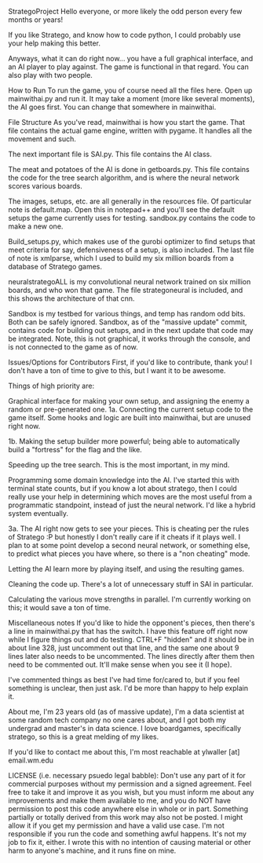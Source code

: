 StrategoProject
Hello everyone, or more likely the odd person every few months or years!

If you like Stratego, and know how to code python, I could probably use your help making this better.

Anyways, what it can do right now... you have a full graphical interface, and an AI player to play against. The game is functional in that regard. You can also play with two people.

How to Run
To run the game, you of course need all the files here. Open up mainwithai.py and run it. It may take a moment (more like several moments), the AI goes first. You can change that somewhere in mainwithai.

File Structure
As you've read, mainwithai is how you start the game. That file contains the actual game engine, written with pygame. It handles all the movement and such.

The next important file is SAI.py. This file contains the AI class.

The meat and potatoes of the AI is done in getboards.py. This file contains the code for the tree search algorithm, and is where the neural network scores various boards.

The images, setups, etc. are all generally in the resources file. Of particular note is default.map. Open this in notepad++ and you'll see the default setups the game currently uses for testing. sandbox.py contains the code to make a new one.

Build_setups.py, which makes use of the gurobi optimizer to find setups that meet criteria for say, defensiveness of a setup, is also included. The last file of note is xmlparse, which I used to build my six million boards from a database of Stratego games.

neuralstrategoALL is my convolutional neural network trained on six million boards, and who won that game. The file strategoneural is included, and this shows the architecture of that cnn.

Sandbox is my testbed for various things, and temp has random odd bits. Both can be safely ignored. Sandbox, as of the "massive update" commit, contains code for building out setups, and in the next update that code may be integrated. Note, this is not graphical, it works through the console, and is not connected to the game as of now.

Issues/Options for Contributors
First, if you'd like to contribute, thank you! I don't have a ton of time to give to this, but I want it to be awesome.

Things of high priority are:

Graphical interface for making your own setup, and assigning the enemy a random or pre-generated one.
1a. Connecting the current setup code to the game itself. Some hooks and logic are built into mainwithai, but are unused right now.

1b. Making the setup builder more powerful; being able to automatically build a "fortress" for the flag and the like.

Speeding up the tree search. This is the most important, in my mind.

Programming some domain knowledge into the AI. I've started this with terminal state counts, but if you know a lot about stratego, then I could really use your help in determining which moves are the most useful from a programmatic standpoint, instead of just the neural network. I'd like a hybrid system eventually.

3a. The AI right now gets to see your pieces. This is cheating per the rules of Stratego :P but honestly I don't really care if it cheats if it plays well. I plan to at some point develop a second neural network, or something else, to predict what pieces you have where, so there is a "non cheating" mode.

Letting the AI learn more by playing itself, and using the resulting games.

Cleaning the code up. There's a lot of unnecessary stuff in SAI in particular.

Calculating the various move strengths in parallel. I'm currently working on this; it would save a ton of time.

Miscellaneous notes
If you'd like to hide the opponent's pieces, then there's a line in mainwithai.py that has the switch. I have this feature off right now while I figure things out and do testing. CTRL+F "hidden" and it should be in about line 328, just uncomment out that line, and the same one about 9 lines later also needs to be uncommented. The lines directly after them then need to be commented out. It'll make sense when you see it (I hope).

I've commented things as best I've had time for/cared to, but if you feel something is unclear, then just ask. I'd be more than happy to help explain it.

About me, I'm 23 years old (as of massive update), I'm a data scientist at some random tech company no one cares about, and I got both my undergrad and master's in data science. I love boardgames, specifically stratego, so this is a great melding of my likes.

If you'd like to contact me about this, I'm most reachable at ylwaller [at] email.wm.edu

LICENSE (i.e. necessary psuedo legal babble): Don't use any part of it for commercial purposes without my permission and a signed agreement. Feel free to take it and improve it as you wish, but you must inform me about any improvements and make them available to me, and you do NOT have permission to post this code anywhere else in whole or in part. Something partially or totally derived from this work may also not be posted. I might allow it if you get my permission and have a valid use case. I'm not responsible if you run the code and something awful happens. It's not my job to fix it, either. I wrote this with no intention of causing material or other harm to anyone's machine, and it runs fine on mine.
